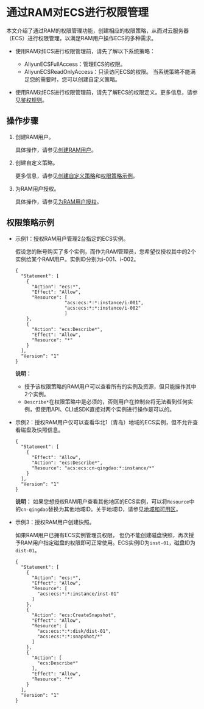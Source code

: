 # 通过RAM对ECS进行权限管理

本文介绍了通过RAM的权限管理功能，创建相应的权限策略，从而对云服务器（ECS）进行权限管理，以满足RAM用户操作ECS的多种需求。

-   使用RAM对ECS进行权限管理前，请先了解以下系统策略：

    -   AliyunECSFullAccess：管理ECS的权限。
    -   AliyunECSReadOnlyAccess：只读访问ECS的权限。
    当系统策略不能满足您的需要时，您可以创建自定义策略。

-   使用RAM对ECS进行权限管理前，请先了解ECS的权限定义。更多信息，请参见[鉴权规则](/intl.zh-CN/API参考/鉴权规则.md)。

## 操作步骤

1.  创建RAM用户。

    具体操作，请参见[创建RAM用户](/intl.zh-CN/用户管理/基本操作/创建RAM用户.md)。

2.  创建自定义策略。

    更多信息，请参见[创建自定义策略](/intl.zh-CN/权限策略管理/自定义策略/创建自定义策略.md)和[权限策略示例](#section_01)。

3.  为RAM用户授权。

    具体操作，请参见[为RAM用户授权](/intl.zh-CN/用户管理/授权管理/为RAM用户授权.md)。


## 权限策略示例

-   示例1：授权RAM用户管理2台指定的ECS实例。

    假设您的账号购买了多个实例，而作为RAM管理员，您希望仅授权其中的2个实例给某个RAM用户。实例ID分别为i-001、i-002。

    ```
    {
      "Statement": [
        {
          "Action": "ecs:*",
          "Effect": "Allow",
          "Resource": [
                      "acs:ecs:*:*:instance/i-001",
                      "acs:ecs:*:*:instance/i-002"
                      ]
        },
        {
          "Action": "ecs:Describe*",
          "Effect": "Allow",
          "Resource": "*"
        }
      ],
      "Version": "1"
    }
    ```

    **说明：**

    -   授予该权限策略的RAM用户可以查看所有的实例及资源，但只能操作其中2个实例。
    -   `Describe*`在权限策略中是必须的，否则用户在控制台将无法看到任何实例，但使用API、CLI或SDK直接对两个实例进行操作是可以的。
-   示例2：授权RAM用户仅可以查看华北1（青岛）地域的ECS实例，但不允许查看磁盘及快照信息。

    ```
    {
      "Statement": [
        {
          "Effect": "Allow",
          "Action": "ecs:Describe*",
          "Resource": "acs:ecs:cn-qingdao:*:instance/*"
        }
      ],
      "Version": "1"
    }
    ```

    **说明：** 如果您想授权RAM用户查看其他地区的ECS实例，可以将`Resource`中的`cn-qingdao`替换为其他地域ID。关于地域ID，请参见[地域和可用区]()。

-   示例3：授权RAM用户创建快照。

    如果RAM用户已拥有ECS实例管理员权限， 但仍不能创建磁盘快照，再次授予RAM用户指定磁盘的权限即可正常使用。ECS实例ID为`inst-01`，磁盘ID为`dist-01`。

    ```
    {
      "Statement": [
        {
          "Action": "ecs:*",
          "Effect": "Allow",
          "Resource": [
            "acs:ecs:*:*:instance/inst-01"
          ]
        },
        {
          "Action": "ecs:CreateSnapshot",
          "Effect": "Allow",
          "Resource": [
            "acs:ecs:*:*:disk/dist-01",
            "acs:ecs:*:*:snapshot/*"
          ]
        },
        {
          "Action": [
            "ecs:Describe*"
          ],
          "Effect": "Allow",
          "Resource": "*"
        }
      ],
      "Version": "1"
    }
    ```


